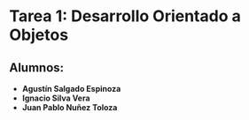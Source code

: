 # Tarea 1: Desarrollo Orientado a Objetos
## Alumnos:
- **Agustín Salgado Espinoza**
- **Ignacio Silva Vera**
- **Juan Pablo Nuñez Toloza**